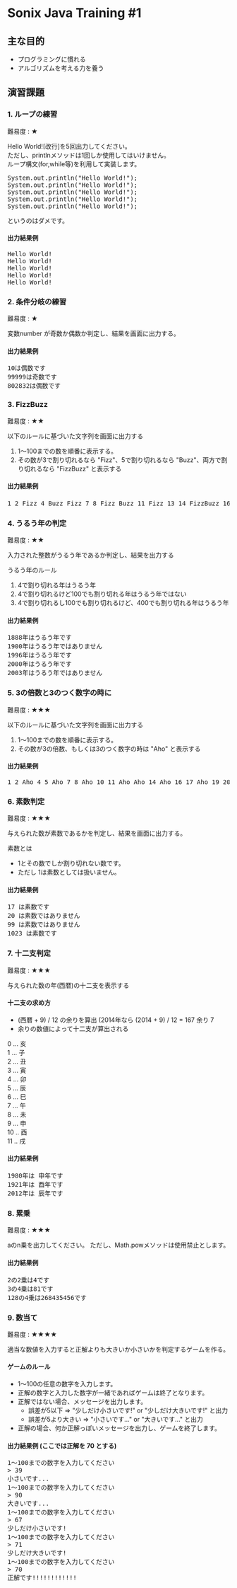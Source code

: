 # Sonix Java Training #1

## 主な目的

- プログラミングに慣れる
- アルゴリズムを考える力を養う

## 演習課題

### 1. ループの練習

難易度 : ★

Hello World![改行]を5回出力してください。<br />
ただし、printlnメソッドは1回しか使用してはいけません。<br />
ループ構文(for,while等)を利用して実装します。

<pre>
System.out.println("Hello World!");
System.out.println("Hello World!");
System.out.println("Hello World!");
System.out.println("Hello World!");
System.out.println("Hello World!");
</pre>
というのはダメです。

#### 出力結果例
<pre>
Hello World!
Hello World!
Hello World!
Hello World!
Hello World!
</pre>

### 2. 条件分岐の練習

難易度 : ★

変数number が奇数か偶数か判定し、結果を画面に出力する。

#### 出力結果例
<pre>
10は偶数です
99999は奇数です
802832は偶数です
</pre>

### 3. FizzBuzz

難易度 : ★★

以下のルールに基づいた文字列を画面に出力する<br />
  1. 1〜100までの数を順番に表示する。
  2. その数が3で割り切れるなら "Fizz"、5で割り切れるなら "Buzz"、両方で割り切れるなら "FizzBuzz" と表示する

#### 出力結果例
<pre>
1 2 Fizz 4 Buzz Fizz 7 8 Fizz Buzz 11 Fizz 13 14 FizzBuzz 16 17 Fizz 19 Buzz Fizz 22 23 Fizz Buzz 26 Fizz 28 29 FizzBuzz 31 32 Fizz 34 Buzz Fizz (以下省略...)
</pre>

### 4. うるう年の判定

難易度 : ★★

入力された整数がうるう年であるか判定し、結果を出力する<br />

うるう年のルール<br />
  1. 4で割り切れる年はうるう年
  2. 4で割り切れるけど100でも割り切れる年はうるう年ではない
  3. 4で割り切れるし100でも割り切れるけど、400でも割り切れる年はうるう年

#### 出力結果例
<pre>
1888年はうるう年です
1900年はうるう年ではありません
1996年はうるう年です
2000年はうるう年です
2003年はうるう年ではありません
</pre>

### 5. 3の倍数と3のつく数字の時に

難易度 : ★★★

以下のルールに基づいた文字列を画面に出力する<br />
  1. 1〜100までの数を順番に表示する。
  2. その数が3の倍数、もしくは3のつく数字の時は "Aho" と表示する

#### 出力結果例
<pre>
1 2 Aho 4 5 Aho 7 8 Aho 10 11 Aho Aho 14 Aho 16 17 Aho 19 20 Aho 22 Aho Aho 25 26 Aho 28 29 Aho Aho Aho Aho Aho Aho Aho Aho Aho Aho 40 41 Aho Aho 44 ...
</pre>

### 6. 素数判定

難易度 : ★★★

与えられた数が素数であるかを判定し、結果を画面に出力する。<br />

素数とは
  - 1とその数でしか割り切れない数です。
  - ただし 1は素数としては扱いません。

#### 出力結果例
<pre>
17 は素数です
20 は素数ではありません
99 は素数ではありません
1023 は素数です
</pre>

### 7. 十二支判定

難易度 : ★★★

与えられた数の年(西暦)の十二支を表示する<br />

#### 十二支の求め方
  - (西暦 + 9) / 12 の余りを算出 (2014年なら (2014 + 9) / 12 = 167 余り 7
  - 余りの数値によって十二支が算出される

0 ... 亥<br />
1 ... 子<br />
2 ... 丑<br />
3 ... 寅<br />
4 ... 卯<br />
5 ... 辰<br />
6 ... 巳<br />
7 ... 午<br />
8 ... 未<br />
9 ... 申<br />
10 .. 酉<br />
11 .. 戌<br />

#### 出力結果例
<pre>
1980年は 申年です
1921年は 酉年です
2012年は 辰年です
</pre>

### 8. 累乗

難易度 : ★★★

aのn乗を出力してください。
ただし、Math.powメソッドは使用禁止とします。

#### 出力結果例

<pre>
2の2乗は4です
3の4乗は81です
128の4乗は268435456です
</pre>

### 9. 数当て

難易度 : ★★★★

適当な数値を入力すると正解よりも大きいか小さいかを判定するゲームを作る。<br />

#### ゲームのルール
  - 1〜100の任意の数字を入力します。
  - 正解の数字と入力した数字が一緒であればゲームは終了となります。
  - 正解ではない場合、メッセージを出力します。
    - 誤差が5以下 =>  "少しだけ小さいです!" or "少しだけ大きいです!" と出力
    - 誤差が5より大きい =>  "小さいです..." or "大きいです..." と出力
  - 正解の場合、何か正解っぽいメッセージを出力し、ゲームを終了します。

#### 出力結果例 (ここでは正解を 70 とする)
<pre>
1〜100までの数字を入力してください
> 39
小さいです...
1〜100までの数字を入力してください
> 90
大きいです...
1〜100までの数字を入力してください
> 67
少しだけ小さいです!
1〜100までの数字を入力してください
> 71
少しだけ大きいです!
1〜100までの数字を入力してください
> 70
正解です!!!!!!!!!!!!
</pre>
